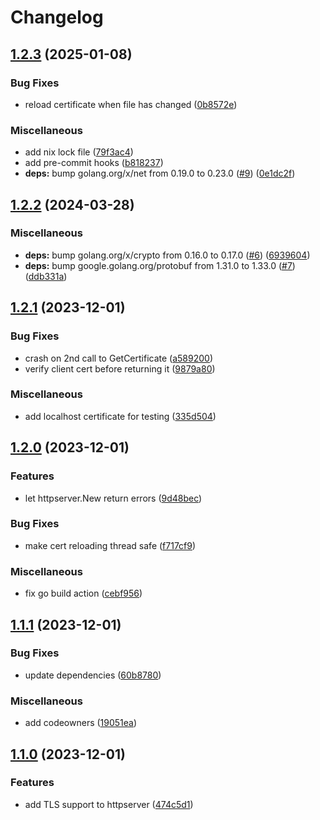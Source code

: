 # Changelog

## [1.2.3](https://github.com/trivago/go-bootstrap/compare/v1.2.2...v1.2.3) (2025-01-08)


### Bug Fixes

* reload certificate when file has changed ([0b8572e](https://github.com/trivago/go-bootstrap/commit/0b8572e8840d4955ef5315cb8010f5ae30d0ea49))


### Miscellaneous

* add nix lock file ([79f3ac4](https://github.com/trivago/go-bootstrap/commit/79f3ac455d2d6da67f4aa9dbd9e4bb178755a0e8))
* add pre-commit hooks ([b818237](https://github.com/trivago/go-bootstrap/commit/b818237fc25e3e680e78002d30e16c5970686d8a))
* **deps:** bump golang.org/x/net from 0.19.0 to 0.23.0 ([#9](https://github.com/trivago/go-bootstrap/issues/9)) ([0e1dc2f](https://github.com/trivago/go-bootstrap/commit/0e1dc2f4020ca70fdac81d3b104f615fd32811b3))

## [1.2.2](https://github.com/trivago/go-bootstrap/compare/v1.2.1...v1.2.2) (2024-03-28)


### Miscellaneous

* **deps:** bump golang.org/x/crypto from 0.16.0 to 0.17.0 ([#6](https://github.com/trivago/go-bootstrap/issues/6)) ([6939604](https://github.com/trivago/go-bootstrap/commit/6939604851f70564e7927d7f8442218869e66ce6))
* **deps:** bump google.golang.org/protobuf from 1.31.0 to 1.33.0 ([#7](https://github.com/trivago/go-bootstrap/issues/7)) ([ddb331a](https://github.com/trivago/go-bootstrap/commit/ddb331ae5637b99a7c14f9133aa949989767e68f))

## [1.2.1](https://github.com/trivago/go-bootstrap/compare/v1.2.0...v1.2.1) (2023-12-01)


### Bug Fixes

* crash on 2nd call to GetCertificate ([a589200](https://github.com/trivago/go-bootstrap/commit/a58920038421ce278f45abc59dc0b4d1bb49f725))
* verify client cert before returning it ([9879a80](https://github.com/trivago/go-bootstrap/commit/9879a805635c3fb06376a8e33365521231ee81e0))


### Miscellaneous

* add localhost certificate for testing ([335d504](https://github.com/trivago/go-bootstrap/commit/335d504c204a6ee16f57b34e2072c1e4787e52b2))

## [1.2.0](https://github.com/trivago/go-bootstrap/compare/v1.1.1...v1.2.0) (2023-12-01)


### Features

* let httpserver.New return errors ([9d48bec](https://github.com/trivago/go-bootstrap/commit/9d48bec95c8a61baab064a8a9bdd13c4e19b450e))


### Bug Fixes

* make cert reloading thread safe ([f717cf9](https://github.com/trivago/go-bootstrap/commit/f717cf968e8717b567d72ef021ccb6d63883c3ed))


### Miscellaneous

* fix go build action ([cebf956](https://github.com/trivago/go-bootstrap/commit/cebf9564ec2db5f575935052b7f16962494afa9f))

## [1.1.1](https://github.com/trivago/go-bootstrap/compare/v1.1.0...v1.1.1) (2023-12-01)


### Bug Fixes

* update dependencies ([60b8780](https://github.com/trivago/go-bootstrap/commit/60b878006bbea5c187c330f355b3981b78549310))


### Miscellaneous

* add codeowners ([19051ea](https://github.com/trivago/go-bootstrap/commit/19051eae7d875148276d0d8b6f59f8dda5fac074))

## [1.1.0](https://github.com/trivago/go-bootstrap/compare/v1.0.0...v1.1.0) (2023-12-01)


### Features

* add TLS support to httpserver ([474c5d1](https://github.com/trivago/go-bootstrap/commit/474c5d18c8b5899c03cbcd952d1978fb9a9ca211))
